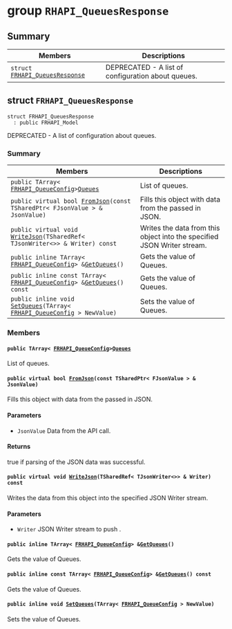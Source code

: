 # group `RHAPI_QueuesResponse` <a id="group__RHAPI__QueuesResponse"></a>

## Summary

 Members                        | Descriptions                                
--------------------------------|---------------------------------------------
`struct `[`FRHAPI_QueuesResponse`](#structFRHAPI__QueuesResponse) | DEPRECATED - A list of configuration about queues.

## struct `FRHAPI_QueuesResponse` <a id="structFRHAPI__QueuesResponse"></a>

```
struct FRHAPI_QueuesResponse
  : public FRHAPI_Model
```

DEPRECATED - A list of configuration about queues.

### Summary

 Members                        | Descriptions                                
--------------------------------|---------------------------------------------
`public TArray< `[`FRHAPI_QueueConfig`](RHAPI_QueueConfig.md#structFRHAPI__QueueConfig)` > `[`Queues`](#structFRHAPI__QueuesResponse_1a53242423e1b15a69a599d22a44d5278b) | List of queues.
`public virtual bool `[`FromJson`](#structFRHAPI__QueuesResponse_1a98ca32e4913ca7eb9f1ccb5e4857ff8c)`(const TSharedPtr< FJsonValue > & JsonValue)` | Fills this object with data from the passed in JSON.
`public virtual void `[`WriteJson`](#structFRHAPI__QueuesResponse_1a289b372fa0e1ddbd7d273cd30e49cfeb)`(TSharedRef< TJsonWriter<>> & Writer) const` | Writes the data from this object into the specified JSON Writer stream.
`public inline TArray< `[`FRHAPI_QueueConfig`](RHAPI_QueueConfig.md#structFRHAPI__QueueConfig)` > & `[`GetQueues`](#structFRHAPI__QueuesResponse_1ad64eb9a9701424f3d57c6345f22936d2)`()` | Gets the value of Queues.
`public inline const TArray< `[`FRHAPI_QueueConfig`](RHAPI_QueueConfig.md#structFRHAPI__QueueConfig)` > & `[`GetQueues`](#structFRHAPI__QueuesResponse_1abbf9ad5940f96346c4b7d96441f6550a)`() const` | Gets the value of Queues.
`public inline void `[`SetQueues`](#structFRHAPI__QueuesResponse_1a405af745b536fbbd0005a21b77d8ede3)`(TArray< `[`FRHAPI_QueueConfig`](RHAPI_QueueConfig.md#structFRHAPI__QueueConfig)` > NewValue)` | Sets the value of Queues.

### Members

#### `public TArray< `[`FRHAPI_QueueConfig`](RHAPI_QueueConfig.md#structFRHAPI__QueueConfig)` > `[`Queues`](#structFRHAPI__QueuesResponse_1a53242423e1b15a69a599d22a44d5278b) <a id="structFRHAPI__QueuesResponse_1a53242423e1b15a69a599d22a44d5278b"></a>

List of queues.

#### `public virtual bool `[`FromJson`](#structFRHAPI__QueuesResponse_1a98ca32e4913ca7eb9f1ccb5e4857ff8c)`(const TSharedPtr< FJsonValue > & JsonValue)` <a id="structFRHAPI__QueuesResponse_1a98ca32e4913ca7eb9f1ccb5e4857ff8c"></a>

Fills this object with data from the passed in JSON.

#### Parameters
* `JsonValue` Data from the API call.

#### Returns
true if parsing of the JSON data was successful.

#### `public virtual void `[`WriteJson`](#structFRHAPI__QueuesResponse_1a289b372fa0e1ddbd7d273cd30e49cfeb)`(TSharedRef< TJsonWriter<>> & Writer) const` <a id="structFRHAPI__QueuesResponse_1a289b372fa0e1ddbd7d273cd30e49cfeb"></a>

Writes the data from this object into the specified JSON Writer stream.

#### Parameters
* `Writer` JSON Writer stream to push .

#### `public inline TArray< `[`FRHAPI_QueueConfig`](RHAPI_QueueConfig.md#structFRHAPI__QueueConfig)` > & `[`GetQueues`](#structFRHAPI__QueuesResponse_1ad64eb9a9701424f3d57c6345f22936d2)`()` <a id="structFRHAPI__QueuesResponse_1ad64eb9a9701424f3d57c6345f22936d2"></a>

Gets the value of Queues.

#### `public inline const TArray< `[`FRHAPI_QueueConfig`](RHAPI_QueueConfig.md#structFRHAPI__QueueConfig)` > & `[`GetQueues`](#structFRHAPI__QueuesResponse_1abbf9ad5940f96346c4b7d96441f6550a)`() const` <a id="structFRHAPI__QueuesResponse_1abbf9ad5940f96346c4b7d96441f6550a"></a>

Gets the value of Queues.

#### `public inline void `[`SetQueues`](#structFRHAPI__QueuesResponse_1a405af745b536fbbd0005a21b77d8ede3)`(TArray< `[`FRHAPI_QueueConfig`](RHAPI_QueueConfig.md#structFRHAPI__QueueConfig)` > NewValue)` <a id="structFRHAPI__QueuesResponse_1a405af745b536fbbd0005a21b77d8ede3"></a>

Sets the value of Queues.


